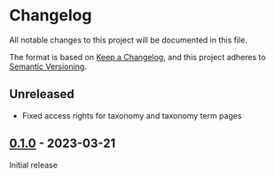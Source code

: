 # Changelog

All notable changes to this project will be documented in this file.

The format is based on [Keep a Changelog](https://keepachangelog.com/en/1.0.0/),
and this project adheres to [Semantic Versioning](https://semver.org/spec/v2.0.0.html).

## Unreleased

- Fixed access rights for taxonomy and taxonomy term pages

## [0.1.0] - 2023-03-21

Initial release

[0.1.0]: https://github.com/biblibre/omeka-s-module-Taxonomy/releases/tag/v0.1.0
